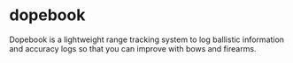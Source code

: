 # dopebook
Dopebook is a lightweight range tracking system to log ballistic information and accuracy logs so that you can improve with bows and firearms.
